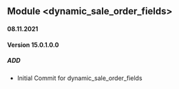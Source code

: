 ## Module <dynamic_sale_order_fields>

#### 08.11.2021
#### Version 15.0.1.0.0
##### ADD

- Initial Commit for dynamic_sale_order_fields



